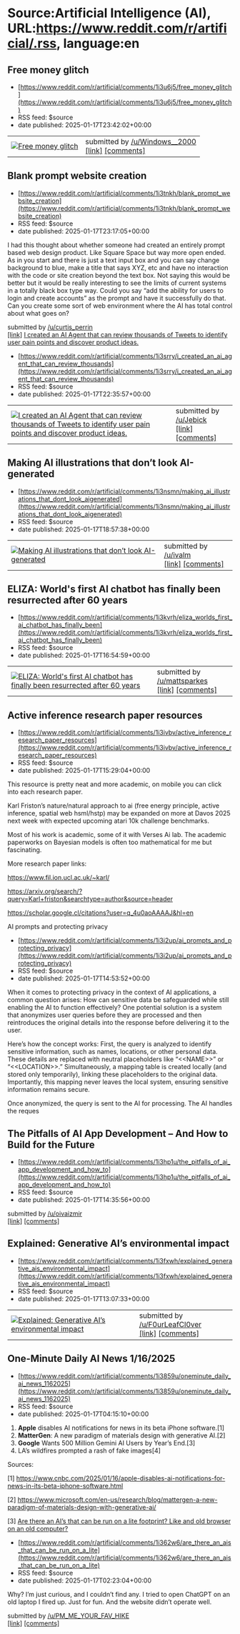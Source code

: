 # Source:Artificial Intelligence (AI), URL:https://www.reddit.com/r/artificial/.rss, language:en

## Free money glitch
 - [https://www.reddit.com/r/artificial/comments/1i3u6j5/free_money_glitch](https://www.reddit.com/r/artificial/comments/1i3u6j5/free_money_glitch)
 - RSS feed: $source
 - date published: 2025-01-17T23:42:02+00:00

<table> <tr><td> <a href="https://www.reddit.com/r/artificial/comments/1i3u6j5/free_money_glitch/"> <img src="https://preview.redd.it/8gsts7ql4nde1.jpeg?width=640&amp;crop=smart&amp;auto=webp&amp;s=ccdc846f7e592a7d4a0737c9bf27808da9382a41" alt="Free money glitch" title="Free money glitch" /> </a> </td><td> &#32; submitted by &#32; <a href="https://www.reddit.com/user/Windows__2000"> /u/Windows__2000 </a> <br/> <span><a href="https://i.redd.it/8gsts7ql4nde1.jpeg">[link]</a></span> &#32; <span><a href="https://www.reddit.com/r/artificial/comments/1i3u6j5/free_money_glitch/">[comments]</a></span> </td></tr></table>

## Blank prompt website creation
 - [https://www.reddit.com/r/artificial/comments/1i3tnkh/blank_prompt_website_creation](https://www.reddit.com/r/artificial/comments/1i3tnkh/blank_prompt_website_creation)
 - RSS feed: $source
 - date published: 2025-01-17T23:17:05+00:00

<!-- SC_OFF --><div class="md"><p>I had this thought about whether someone had created an entirely prompt based web design product. Like Square Space but way more open ended. As in you start and there is just a text input box and you can say change background to blue, make a title that says XYZ, etc and have no interaction with the code or site creation beyond the text box. Not saying this would be better but it would be really interesting to see the limits of current systems in a totally black box type way. Could you say “add the ability for users to login and create accounts” as the prompt and have it successfully do that. Can you create some sort of web environment where the AI has total control about what goes on? </p> </div><!-- SC_ON --> &#32; submitted by &#32; <a href="https://www.reddit.com/user/curtis_perrin"> /u/curtis_perrin </a> <br/> <span><a href="https://www.reddit.com/r/artificial/comments/1i3tnkh/blank_prompt_website_creation/">[link]</a></span> &#32; <span><a href=

## I created an AI Agent that can review thousands of Tweets to identify user pain points and discover product ideas.
 - [https://www.reddit.com/r/artificial/comments/1i3srry/i_created_an_ai_agent_that_can_review_thousands](https://www.reddit.com/r/artificial/comments/1i3srry/i_created_an_ai_agent_that_can_review_thousands)
 - RSS feed: $source
 - date published: 2025-01-17T22:35:57+00:00

<table> <tr><td> <a href="https://www.reddit.com/r/artificial/comments/1i3srry/i_created_an_ai_agent_that_can_review_thousands/"> <img src="https://external-preview.redd.it/G0xejoqVibxJ88e6RP-UYXo3cJuFVwKZHVEdlbFaDMw.jpg?width=640&amp;crop=smart&amp;auto=webp&amp;s=acc367a724582399b93ecd47e52789b6f546c2b0" alt="I created an AI Agent that can review thousands of Tweets to identify user pain points and discover product ideas." title="I created an AI Agent that can review thousands of Tweets to identify user pain points and discover product ideas." /> </a> </td><td> &#32; submitted by &#32; <a href="https://www.reddit.com/user/Jebick"> /u/Jebick </a> <br/> <span><a href="https://x.com/josh_bickett/status/1880156595092615668">[link]</a></span> &#32; <span><a href="https://www.reddit.com/r/artificial/comments/1i3srry/i_created_an_ai_agent_that_can_review_thousands/">[comments]</a></span> </td></tr></table>

## Making AI illustrations that don’t look AI-generated
 - [https://www.reddit.com/r/artificial/comments/1i3nsmn/making_ai_illustrations_that_dont_look_aigenerated](https://www.reddit.com/r/artificial/comments/1i3nsmn/making_ai_illustrations_that_dont_look_aigenerated)
 - RSS feed: $source
 - date published: 2025-01-17T18:57:38+00:00

<table> <tr><td> <a href="https://www.reddit.com/r/artificial/comments/1i3nsmn/making_ai_illustrations_that_dont_look_aigenerated/"> <img src="https://external-preview.redd.it/pf5xTnuRgfGX3ljtljLzZrB41UBj9u4iTzWrW2qEfZw.jpg?width=640&amp;crop=smart&amp;auto=webp&amp;s=c9bb43daee52a3cdb412a681088e4788b8095463" alt="Making AI illustrations that don’t look AI-generated" title="Making AI illustrations that don’t look AI-generated" /> </a> </td><td> &#32; submitted by &#32; <a href="https://www.reddit.com/user/ivalm"> /u/ivalm </a> <br/> <span><a href="https://mdme.ai/blog/2025/01/17/ai-art">[link]</a></span> &#32; <span><a href="https://www.reddit.com/r/artificial/comments/1i3nsmn/making_ai_illustrations_that_dont_look_aigenerated/">[comments]</a></span> </td></tr></table>

## ELIZA: World's first AI chatbot has finally been resurrected after 60 years
 - [https://www.reddit.com/r/artificial/comments/1i3kvrh/eliza_worlds_first_ai_chatbot_has_finally_been](https://www.reddit.com/r/artificial/comments/1i3kvrh/eliza_worlds_first_ai_chatbot_has_finally_been)
 - RSS feed: $source
 - date published: 2025-01-17T16:54:59+00:00

<table> <tr><td> <a href="https://www.reddit.com/r/artificial/comments/1i3kvrh/eliza_worlds_first_ai_chatbot_has_finally_been/"> <img src="https://external-preview.redd.it/iQOIO0WT2gJt9ntoCBiIV8q7EaqobCYEiABAm74VRuY.jpg?width=640&amp;crop=smart&amp;auto=webp&amp;s=b24db8249eb85730d59f4142d91395702139ce27" alt="ELIZA: World's first AI chatbot has finally been resurrected after 60 years" title="ELIZA: World's first AI chatbot has finally been resurrected after 60 years" /> </a> </td><td> &#32; submitted by &#32; <a href="https://www.reddit.com/user/mattsparkes"> /u/mattsparkes </a> <br/> <span><a href="https://www.newscientist.com/article/2463843-worlds-first-ai-chatbot-has-finally-been-resurrected-after-decades/">[link]</a></span> &#32; <span><a href="https://www.reddit.com/r/artificial/comments/1i3kvrh/eliza_worlds_first_ai_chatbot_has_finally_been/">[comments]</a></span> </td></tr></table>

## Active inference research paper resources
 - [https://www.reddit.com/r/artificial/comments/1i3ivbv/active_inference_research_paper_resources](https://www.reddit.com/r/artificial/comments/1i3ivbv/active_inference_research_paper_resources)
 - RSS feed: $source
 - date published: 2025-01-17T15:29:04+00:00

<!-- SC_OFF --><div class="md"><p>This resource is pretty neat and more academic, on mobile you can click into each research paper.</p> <p>Karl Friston’s nature/natural approach to ai (free energy principle, active inference, spatial web hsml/hstp) may be expanded on more at Davos 2025 next week with expected upcoming atari 10k challenge benchmarks.</p> <p>Most of his work is academic, some of it with Verses Ai lab. The academic paperworks on Bayesian models is often too mathematical for me but fascinating. </p> <p>More research paper links:</p> <p><a href="https://www.fil.ion.ucl.ac.uk/%7Ekarl/">https://www.fil.ion.ucl.ac.uk/~karl/</a></p> <p><a href="https://arxiv.org/search/?query=Karl+friston&amp;searchtype=author&amp;source=header">https://arxiv.org/search/?query=Karl+friston&amp;searchtype=author&amp;source=header</a></p> <p><a href="https://scholar.google.cl/citations?user=q_4u0aoAAAAJ&amp;hl=en">https://scholar.google.cl/citations?user=q_4u0aoAAAAJ&amp;hl=en</a></p> <p><a hre

## AI prompts and protecting privacy
 - [https://www.reddit.com/r/artificial/comments/1i3i2up/ai_prompts_and_protecting_privacy](https://www.reddit.com/r/artificial/comments/1i3i2up/ai_prompts_and_protecting_privacy)
 - RSS feed: $source
 - date published: 2025-01-17T14:53:52+00:00

<!-- SC_OFF --><div class="md"><p>When it comes to protecting privacy in the context of AI applications, a common question arises: How can sensitive data be safeguarded while still enabling the AI to function effectively? One potential solution is a system that anonymizes user queries before they are processed and then reintroduces the original details into the response before delivering it to the user.</p> <p>Here’s how the concept works: First, the query is analyzed to identify sensitive information, such as names, locations, or other personal data. These details are replaced with neutral placeholders like “&lt;&lt;NAME&gt;&gt;” or “&lt;&lt;LOCATION&gt;&gt;.” Simultaneously, a mapping table is created locally (and stored only temporarily), linking these placeholders to the original data. Importantly, this mapping never leaves the local system, ensuring sensitive information remains secure.</p> <p>Once anonymized, the query is sent to the AI for processing. The AI handles the reques

## The Pitfalls of AI App Development – And How to Build for the Future
 - [https://www.reddit.com/r/artificial/comments/1i3hp1u/the_pitfalls_of_ai_app_development_and_how_to](https://www.reddit.com/r/artificial/comments/1i3hp1u/the_pitfalls_of_ai_app_development_and_how_to)
 - RSS feed: $source
 - date published: 2025-01-17T14:35:56+00:00

&#32; submitted by &#32; <a href="https://www.reddit.com/user/oivaizmir"> /u/oivaizmir </a> <br/> <span><a href="https://infiniteup.dev/the-pitfalls-of-ai-app-development/">[link]</a></span> &#32; <span><a href="https://www.reddit.com/r/artificial/comments/1i3hp1u/the_pitfalls_of_ai_app_development_and_how_to/">[comments]</a></span>

## Explained: Generative AI’s environmental impact
 - [https://www.reddit.com/r/artificial/comments/1i3fxwh/explained_generative_ais_environmental_impact](https://www.reddit.com/r/artificial/comments/1i3fxwh/explained_generative_ais_environmental_impact)
 - RSS feed: $source
 - date published: 2025-01-17T13:07:33+00:00

<table> <tr><td> <a href="https://www.reddit.com/r/artificial/comments/1i3fxwh/explained_generative_ais_environmental_impact/"> <img src="https://external-preview.redd.it/X0JTvh3W4B6l9nbQvA4agxyAEdz6MdWdAZVa7h7yfyg.jpg?width=640&amp;crop=smart&amp;auto=webp&amp;s=4fbbfd1490d2022da3860a98e34d2ee317144d8d" alt="Explained: Generative AI’s environmental impact" title="Explained: Generative AI’s environmental impact" /> </a> </td><td> &#32; submitted by &#32; <a href="https://www.reddit.com/user/F0urLeafCl0ver"> /u/F0urLeafCl0ver </a> <br/> <span><a href="https://news.mit.edu/2025/explained-generative-ai-environmental-impact-0117">[link]</a></span> &#32; <span><a href="https://www.reddit.com/r/artificial/comments/1i3fxwh/explained_generative_ais_environmental_impact/">[comments]</a></span> </td></tr></table>

## One-Minute Daily AI News 1/16/2025
 - [https://www.reddit.com/r/artificial/comments/1i3859u/oneminute_daily_ai_news_1162025](https://www.reddit.com/r/artificial/comments/1i3859u/oneminute_daily_ai_news_1162025)
 - RSS feed: $source
 - date published: 2025-01-17T04:15:10+00:00

<!-- SC_OFF --><div class="md"><ol> <li><strong>Apple</strong> disables AI notifications for news in its beta iPhone software.[1]</li> <li><strong>MatterGen</strong>: A new paradigm of materials design with generative AI.[2]</li> <li><strong>Google</strong> Wants 500 Million Gemini AI Users by Year’s End.[3]</li> <li>LA’s wildfires prompted a rash of fake images[4]</li> </ol> <p>Sources:</p> <p>[1] <a href="https://www.cnbc.com/2025/01/16/apple-disables-ai-notifications-for-news-in-its-beta-iphone-software.html">https://www.cnbc.com/2025/01/16/apple-disables-ai-notifications-for-news-in-its-beta-iphone-software.html</a></p> <p>[2] <a href="https://www.microsoft.com/en-us/research/blog/mattergen-a-new-paradigm-of-materials-design-with-generative-ai/">https://www.microsoft.com/en-us/research/blog/mattergen-a-new-paradigm-of-materials-design-with-generative-ai/</a></p> <p>[3] <a href="https://www.pymnts.com/news/artificial-intelligence/2025/google-wants-500-million-gemini-ai-users-year-

## Are there an AI’s that can be run on a lite footprint? Like and old browser on an old computer?
 - [https://www.reddit.com/r/artificial/comments/1i362w6/are_there_an_ais_that_can_be_run_on_a_lite](https://www.reddit.com/r/artificial/comments/1i362w6/are_there_an_ais_that_can_be_run_on_a_lite)
 - RSS feed: $source
 - date published: 2025-01-17T02:23:04+00:00

<!-- SC_OFF --><div class="md"><p>Why? l’m just curious, and I couldn’t find any. I tried to open ChatGPT on an old laptop I fired up. Just for fun. And the website didn’t operate well.</p> </div><!-- SC_ON --> &#32; submitted by &#32; <a href="https://www.reddit.com/user/PM_ME_YOUR_FAV_HIKE"> /u/PM_ME_YOUR_FAV_HIKE </a> <br/> <span><a href="https://www.reddit.com/r/artificial/comments/1i362w6/are_there_an_ais_that_can_be_run_on_a_lite/">[link]</a></span> &#32; <span><a href="https://www.reddit.com/r/artificial/comments/1i362w6/are_there_an_ais_that_can_be_run_on_a_lite/">[comments]</a></span>

